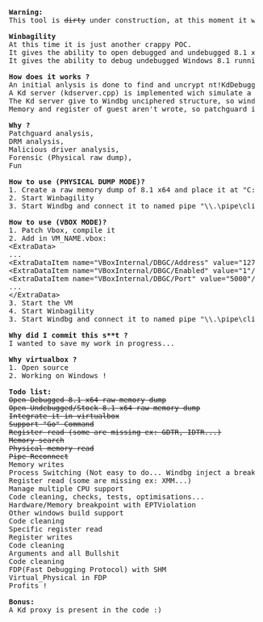 <pre>
  <b>Warning:</b>
  This tool is <s>dirty</s> under construction, at this moment it will only work for Windows 8.1 x86-64 build 9600 !!

  <b>Winbagility</b>
  At this time it is just another crappy POC.
  It gives the ability to open debugged and undebugged 8.1 x64 RAW  physical memory dump "directly" in WinDbg.
  It gives the ability to debug undebugged Windows 8.1 running in patched Vbox.

  <b>How does it works ?</b>
  An initial anlysis is done to find and uncrypt nt!KdDebuggerDataBlock (dissector.cpp) and important Windows struct KPCR, KPRCB.
  A Kd server (kdserver.cpp) is implemented wich simulate a debugged Windows station that received commands thought named pipe.
  The Kd server give to Windbg unciphered structure, so windbg is happy there :)
  Memory and register of guest aren't wrote, so patchguard is happy there too :)

  <b>Why ?</b>
  Patchguard analysis,
  DRM analysis,
  Malicious driver analysis,
  Forensic (Physical raw dump),
  Fun

  <b>How to use (PHYSICAL DUMP MODE)?</b>
  1. Create a raw memory dump of 8.1 x64 and place it at "C:\8_1_x64.dmp"
  2. Start Winbagility
  3. Start Windbg and connect it to named pipe "\\.\pipe\client

  <b>How to use (VBOX MODE)?</b>
  1. Patch Vbox, compile it
  2. Add in VM_NAME.vbox:
  &lt;ExtraData&gt;
  ...
  &lt;ExtraDataItem name="VBoxInternal/DBGC/Address" value="127.0.0.1"/&gt;
  &lt;ExtraDataItem name="VBoxInternal/DBGC/Enabled" value="1"/&gt;
  &lt;ExtraDataItem name="VBoxInternal/DBGC/Port" value="5000"/&gt;
  ...
  &lt;/ExtraData&gt;
  3. Start the VM
  4. Start Winbagility
  3. Start Windbg and connect it to named pipe "\\.\pipe\client

  <b>Why did I commit this s**t ?</b>
  I wanted to save my work in progress...

  <b>Why virtualbox ?</b>
  1. Open source
  2. Working on Windows !

  <b>Todo list:</b>
  <s>Open Debugged 8.1 x64 raw memory dump</s>
  <s>Open Undebugged/Stock 8.1 x64 raw memory dump</s>
  <s>Integrate it in virtualbox</s>
  <s>Support "Go" Command</s>
  <s>Register read (some are missing ex: GDTR, IDTR...)</s>
  <s>Memory search</s>
  <s>Physical memory read</s>
  <s>Pipe Reconnect</s>
  Memory writes
  Process Switching (Not easy to do... Windbg inject a breakpoint and then "go"...)
  Register read (some are missing ex: XMM...)
  Manage multiple CPU support
  Code cleaning, checks, tests, optimisations...
  Hardware/Memory breakpoint with EPTViolation
  Other windows build support
  Code cleaning
  Specific register read
  Register writes
  Code cleaning
  Arguments and all Bullshit
  Code cleaning
  FDP(Fast Debugging Protocol) with SHM
  Virtual_Physical in FDP
  Profits !

  <b>Bonus:</b>
  A Kd proxy is present in the code :)
</pre>
